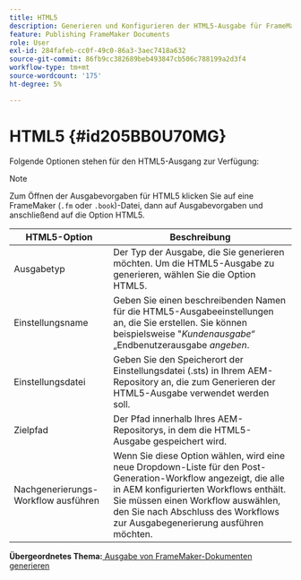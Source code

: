 ```yaml
---
title: HTML5
description: Generieren und Konfigurieren der HTML5-Ausgabe für FrameMaker-Dokumente in AEM Guides.
feature: Publishing FrameMaker Documents
role: User
exl-id: 284fafeb-cc0f-49c0-86a3-3aec7418a632
source-git-commit: 86fb9cc382689beb493847cb506c788199a2d3f4
workflow-type: tm+mt
source-wordcount: '175'
ht-degree: 5%

---
```


# HTML5 {#id205BB0U70MG}

Folgende Optionen stehen für den HTML5-Ausgang zur Verfügung:

>[!NOTE]
>
> Zum Öffnen der Ausgabevorgaben für HTML5 klicken Sie auf eine FrameMaker \(`.fm` oder `.book`\)-Datei, dann auf Ausgabevorgaben und anschließend auf die Option HTML5.

| HTML5-Option | Beschreibung |
|------------|-----------|
| Ausgabetyp | Der Typ der Ausgabe, die Sie generieren möchten. Um die HTML5-Ausgabe zu generieren, wählen Sie die Option HTML5. |
| Einstellungsname | Geben Sie einen beschreibenden Namen für die HTML5-Ausgabeeinstellungen an, die Sie erstellen. Sie können beispielsweise &quot;*Kundenausgabe“* „Endbenutzerausgabe *angeben*. |
| Einstellungsdatei | Geben Sie den Speicherort der Einstellungsdatei \(.sts\) in Ihrem AEM-Repository an, die zum Generieren der HTML5-Ausgabe verwendet werden soll. |
| Zielpfad | Der Pfad innerhalb Ihres AEM-Repositorys, in dem die HTML5-Ausgabe gespeichert wird. |
| Nachgenerierungs-Workflow ausführen | Wenn Sie diese Option wählen, wird eine neue Dropdown-Liste für den Post-Generation-Workflow angezeigt, die alle in AEM konfigurierten Workflows enthält. Sie müssen einen Workflow auswählen, den Sie nach Abschluss des Workflows zur Ausgabegenerierung ausführen möchten. |

**Übergeordnetes Thema:**[ Ausgabe von FrameMaker-Dokumenten generieren](fm-output-generatation.md)
